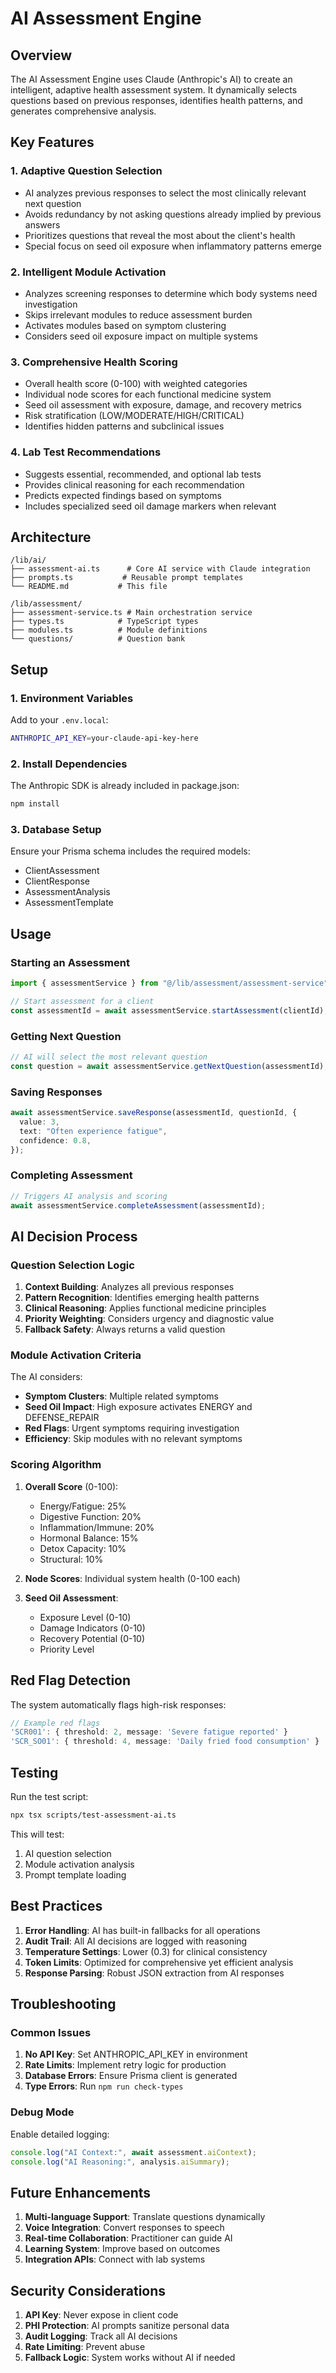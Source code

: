 # AI Assessment Engine

## Overview

The AI Assessment Engine uses Claude (Anthropic's AI) to create an intelligent, adaptive health assessment system. It dynamically selects questions based on previous responses, identifies health patterns, and generates comprehensive analysis.

## Key Features

### 1. Adaptive Question Selection

- AI analyzes previous responses to select the most clinically relevant next question
- Avoids redundancy by not asking questions already implied by previous answers
- Prioritizes questions that reveal the most about the client's health
- Special focus on seed oil exposure when inflammatory patterns emerge

### 2. Intelligent Module Activation

- Analyzes screening responses to determine which body systems need investigation
- Skips irrelevant modules to reduce assessment burden
- Activates modules based on symptom clustering
- Considers seed oil exposure impact on multiple systems

### 3. Comprehensive Health Scoring

- Overall health score (0-100) with weighted categories
- Individual node scores for each functional medicine system
- Seed oil assessment with exposure, damage, and recovery metrics
- Risk stratification (LOW/MODERATE/HIGH/CRITICAL)
- Identifies hidden patterns and subclinical issues

### 4. Lab Test Recommendations

- Suggests essential, recommended, and optional lab tests
- Provides clinical reasoning for each recommendation
- Predicts expected findings based on symptoms
- Includes specialized seed oil damage markers when relevant

## Architecture

```
/lib/ai/
├── assessment-ai.ts      # Core AI service with Claude integration
├── prompts.ts           # Reusable prompt templates
└── README.md           # This file

/lib/assessment/
├── assessment-service.ts # Main orchestration service
├── types.ts            # TypeScript types
├── modules.ts          # Module definitions
└── questions/          # Question bank
```

## Setup

### 1. Environment Variables

Add to your `.env.local`:

```bash
ANTHROPIC_API_KEY=your-claude-api-key-here
```

### 2. Install Dependencies

The Anthropic SDK is already included in package.json:

```bash
npm install
```

### 3. Database Setup

Ensure your Prisma schema includes the required models:

- ClientAssessment
- ClientResponse
- AssessmentAnalysis
- AssessmentTemplate

## Usage

### Starting an Assessment

```typescript
import { assessmentService } from "@/lib/assessment/assessment-service";

// Start assessment for a client
const assessmentId = await assessmentService.startAssessment(clientId);
```

### Getting Next Question

```typescript
// AI will select the most relevant question
const question = await assessmentService.getNextQuestion(assessmentId);
```

### Saving Responses

```typescript
await assessmentService.saveResponse(assessmentId, questionId, {
  value: 3,
  text: "Often experience fatigue",
  confidence: 0.8,
});
```

### Completing Assessment

```typescript
// Triggers AI analysis and scoring
await assessmentService.completeAssessment(assessmentId);
```

## AI Decision Process

### Question Selection Logic

1. **Context Building**: Analyzes all previous responses
2. **Pattern Recognition**: Identifies emerging health patterns
3. **Clinical Reasoning**: Applies functional medicine principles
4. **Priority Weighting**: Considers urgency and diagnostic value
5. **Fallback Safety**: Always returns a valid question

### Module Activation Criteria

The AI considers:

- **Symptom Clusters**: Multiple related symptoms
- **Seed Oil Impact**: High exposure activates ENERGY and DEFENSE_REPAIR
- **Red Flags**: Urgent symptoms requiring investigation
- **Efficiency**: Skip modules with no relevant symptoms

### Scoring Algorithm

1. **Overall Score** (0-100):

   - Energy/Fatigue: 25%
   - Digestive Function: 20%
   - Inflammation/Immune: 20%
   - Hormonal Balance: 15%
   - Detox Capacity: 10%
   - Structural: 10%

2. **Node Scores**: Individual system health (0-100 each)

3. **Seed Oil Assessment**:
   - Exposure Level (0-10)
   - Damage Indicators (0-10)
   - Recovery Potential (0-10)
   - Priority Level

## Red Flag Detection

The system automatically flags high-risk responses:

```typescript
// Example red flags
'SCR001': { threshold: 2, message: 'Severe fatigue reported' }
'SCR_SO01': { threshold: 4, message: 'Daily fried food consumption' }
```

## Testing

Run the test script:

```bash
npx tsx scripts/test-assessment-ai.ts
```

This will test:

1. AI question selection
2. Module activation analysis
3. Prompt template loading

## Best Practices

1. **Error Handling**: AI has built-in fallbacks for all operations
2. **Audit Trail**: All AI decisions are logged with reasoning
3. **Temperature Settings**: Lower (0.3) for clinical consistency
4. **Token Limits**: Optimized for comprehensive yet efficient analysis
5. **Response Parsing**: Robust JSON extraction from AI responses

## Troubleshooting

### Common Issues

1. **No API Key**: Set ANTHROPIC_API_KEY in environment
2. **Rate Limits**: Implement retry logic for production
3. **Database Errors**: Ensure Prisma client is generated
4. **Type Errors**: Run `npm run check-types`

### Debug Mode

Enable detailed logging:

```typescript
console.log("AI Context:", await assessment.aiContext);
console.log("AI Reasoning:", analysis.aiSummary);
```

## Future Enhancements

1. **Multi-language Support**: Translate questions dynamically
2. **Voice Integration**: Convert responses to speech
3. **Real-time Collaboration**: Practitioner can guide AI
4. **Learning System**: Improve based on outcomes
5. **Integration APIs**: Connect with lab systems

## Security Considerations

1. **API Key**: Never expose in client code
2. **PHI Protection**: AI prompts sanitize personal data
3. **Audit Logging**: Track all AI decisions
4. **Rate Limiting**: Prevent abuse
5. **Fallback Logic**: System works without AI if needed
